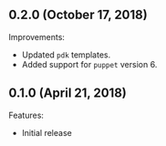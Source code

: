 ## 0.2.0 (October 17, 2018)

Improvements:

- Updated `pdk` templates.
- Added support for `puppet` version 6.

## 0.1.0 (April 21, 2018)

Features:

  - Initial release
